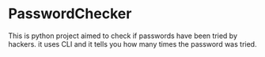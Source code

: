 # PasswordChecker
This is python project aimed to check if passwords have been tried by hackers. it uses CLI and it tells you how many times the password was tried.  

